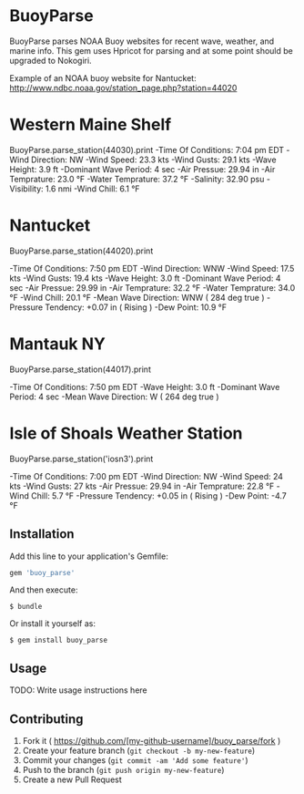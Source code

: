 # BuoyParse

 BuoyParse parses NOAA Buoy websites for recent wave, weather, and marine info.
 This gem uses Hpricot for parsing and at some point should be upgraded to Nokogiri.

 
 Example of an NOAA buoy website for Nantucket:
 http://www.ndbc.noaa.gov/station_page.php?station=44020
 
# Western Maine Shelf
BuoyParse.parse_station(44030).print
-Time Of Conditions: 7:04 pm EDT
-Wind Direction: NW
-Wind Speed: 23.3 kts
-Wind Gusts: 29.1 kts
-Wave Height: 3.9 ft
-Dominant Wave Period: 4 sec
-Air Pressue: 29.94 in
-Air Temprature: 23.0 &deg;F
-Water Temprature: 37.2 &deg;F
-Salinity: 32.90 psu
-Visibility: 1.6 nmi
-Wind Chill: 6.1 &deg;F

# Nantucket
BuoyParse.parse_station(44020).print

-Time Of Conditions: 7:50 pm EDT
-Wind Direction: WNW
-Wind Speed: 17.5 kts
-Wind Gusts: 19.4 kts
-Wave Height: 3.0 ft
-Dominant Wave Period: 4 sec
-Air Pressue: 29.99 in
-Air Temprature: 32.2 &deg;F
-Water Temprature: 34.0 &deg;F
-Wind Chill: 20.1 &deg;F
-Mean Wave Direction: WNW ( 284 deg true )
-Pressure Tendency: +0.07 in ( Rising )
-Dew Point: 10.9 &deg;F


# Mantauk NY
BuoyParse.parse_station(44017).print

-Time Of Conditions: 7:50 pm EDT
-Wave Height: 3.0 ft
-Dominant Wave Period: 4 sec
-Mean Wave Direction: W ( 264 deg true )


# Isle of Shoals Weather Station
BuoyParse.parse_station('iosn3').print

-Time Of Conditions: 7:00 pm EDT
-Wind Direction: NW
-Wind Speed: 24 kts
-Wind Gusts: 27 kts
-Air Pressue: 29.94 in
-Air Temprature: 22.8 &deg;F
-Wind Chill: 5.7 &deg;F
-Pressure Tendency: +0.05 in ( Rising )
-Dew Point: -4.7 &deg;F

 

## Installation

Add this line to your application's Gemfile:

```ruby
gem 'buoy_parse'
```

And then execute:

    $ bundle

Or install it yourself as:

    $ gem install buoy_parse

## Usage

TODO: Write usage instructions here

## Contributing

1. Fork it ( https://github.com/[my-github-username]/buoy_parse/fork )
2. Create your feature branch (`git checkout -b my-new-feature`)
3. Commit your changes (`git commit -am 'Add some feature'`)
4. Push to the branch (`git push origin my-new-feature`)
5. Create a new Pull Request
